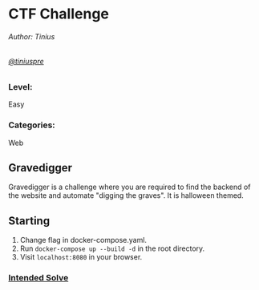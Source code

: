 # CTF Challenge
###### Author: Tinius
###### [@tiniuspre](https://github.com/tiniuspre)

### Level:
Easy

### Categories:
Web

## Gravedigger
Gravedigger is a challenge where you are required to find the backend of the website and automate "digging the graves". It is halloween themed.

## Starting
1. Change flag in docker-compose.yaml.
2. Run `docker-compose up --build -d` in the root directory.
3. Visit `localhost:8080` in your browser.

### [Intended Solve](Solve.md)